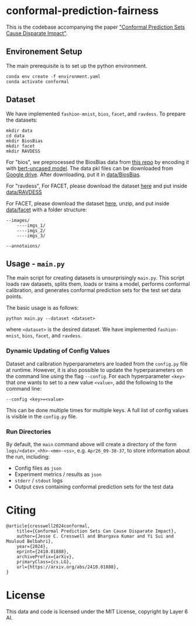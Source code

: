 # conformal-prediction-fairness
This is the codebase accompanying the paper ["Conformal Prediction Sets Cause Disparate Impact"](https://arxiv.org/abs/2410.01888). 

## Environement Setup

The main prerequisite is to set up the python environment.

    conda env create -f environment.yaml
    conda activate conformal

## Dataset
We have implemented `fashion-mnist`, `bios`, `facet`, and `ravdess`. To prepare the datasets:

    mkdir data
    cd data
    mkdir BiosBias
    mkdir facet
    mkdir RAVDESS

For "bios", we preprocessed the BiosBias data from [this repo](https://github.com/shauli-ravfogel/nullspace_projection) by encoding it with [bert-uncased model](https://huggingface.co/google-bert/bert-base-uncased). The data pkl files can be downloaded from [Google drive](https://drive.google.com/drive/folders/1TW6lFZCxuUPzy3A42_MSfHEWSwRP9zYP?usp=drive_link). After downloading, put it in [data/BiosBias](data/BiosBias).

For "ravdess", For FACET, please download the dataset [here](https://zenodo.org/records/1188976) and put inside [data/RAVDESS](data/RAVDESS)

For FACET, please download the dataset [here](https://facet.metademolab.com/), unzip, and put inside [data/facet](data/facet) with a folder structure:

    --images/
        ----imgs_1/
        ----imgs_2/
        ----imgs_3/

    --annotaions/
## Usage - `main.py`

The main script for creating datasets is unsurprisingly `main.py`.
This script loads raw datasets, splits them, loads or trains a model, performs conformal calibration, and generates conformal prediction sets for the test set data points.

The basic usage is as follows:

    python main.py --dataset <dataset>

where `<dataset>` is the desired dataset. We have implemented `fashion-mnist`, `bios`, `facet`, and `ravdess`.

### Dynamic Updating of Config Values

Dataset and calibration hyperparameters are loaded from the `config.py` file at runtime.
However, it is also possible to update the hyperparameters on the command line using the flag `--config`.
For each hyperparameter `<key>` that one wants to set to a new value `<value>`, add the following to the command line:

    --config <key>=<value>

This can be done multiple times for multiple keys. A full list of config values is visible in the `config.py` file.

### Run Directories

By default, the `main` command above will create a directory of the form `logs/<date>_<hh>-<mm>-<ss>`, e.g. `Apr26_09-38-37`, to store information about the run, including:

- Config files as `json`
- Experiment metrics / results as `json`
- `stderr` / `stdout` logs
- Output csvs containing conformal prediction sets for the test data

# Citing

    @article{cresswell2024conformal,
        title={Conformal Prediction Sets Can Cause Disparate Impact}, 
        author={Jesse C. Cresswell and Bhargava Kumar and Yi Sui and Mouloud Belbahri},
        year={2024},
        eprint={2410.01888},
        archivePrefix={arXiv},
        primaryClass={cs.LG},
        url={https://arxiv.org/abs/2410.01888}, 
    }

# License
This data and code is licensed under the MIT License, copyright by Layer 6 AI.